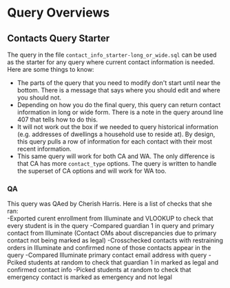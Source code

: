# Query Overviews

## Contacts Query Starter
The query in the file `contact_info_starter-long_or_wide.sql` can be used as the starter for any query where current contact information is needed. Here are some things to know:
* The parts of the query that you need to modify don't start until near the bottom. There is a message that says where you should edit and where you should not.
* Depending on how you do the final query, this query can return contact information in long or wide form. There is a note in the query around line 407 that tells how to do this.
* It will not work out the box if we needed to query historical information (e.g. addresses of dwellings a household use to reside at). By design, this query pulls a row of information for each contact with their most recent information. 
* This same query will work for both CA and WA. The only difference is that CA has more `contact_type` options. The query is written to handle the superset of CA options and will work for WA too.

### QA
This query was QAed by Cherish Harris. Here is a list of checks that she ran:  
-Exported curent enrollment from Illuminate and VLOOKUP to check that every student is in the query
-Compared guardian 1 in query and primary contact from Illuminate (Contact OMs about discrepancies due to primary contact not being marked as legal)
-Crosschecked contacts with restraining orders in Illuminate and confirmed none of those contacts appear in the query
-Compared Illuminate primary contact email address with query
-Pciked students at random to check that guardian 1 in marked as legal and confirmed contact info
-Picked students at random to check that emergency contact is marked as emergency and not legal
